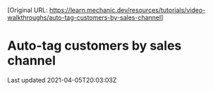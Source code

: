 [Original URL: https://learn.mechanic.dev/resources/tutorials/video-walkthroughs/auto-tag-customers-by-sales-channel]

# Auto-tag customers by sales channel

Last updated 2021-04-05T20:03:03Z